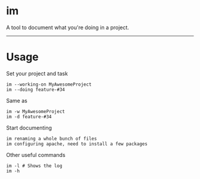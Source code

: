 im
==
A tool to document what you're doing in a project.

* * *
Usage
=====

Set your project and task

    im --working-on MyAwesomeProject
    im --doing feature-#34

Same as

    im -w MyAwesomeProject
    im -d feature-#34

Start documenting

    im renaming a whole bunch of files
    im configuring apache, need to install a few packages

Other useful commands

    im -l # Shows the log
    im -h
